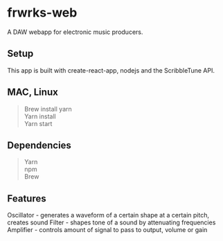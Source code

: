 # frwrks-web
A DAW webapp for electronic music producers.

## Setup
This app is built with create-react-app, nodejs and the ScribbleTune API.

## MAC, Linux
>Brew install yarn\
>Yarn install\
>Yarn start

## Dependencies
>Yarn\
>npm\
>Brew

## Features

Oscillator - generates a waveform of a certain shape at a certain pitch, creates sound
Filter - shapes tone of a sound by attenuating frequencies
Amplifier - controls amount of signal to pass to output, volume or gain

